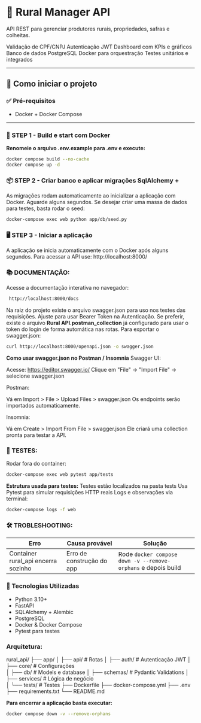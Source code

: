 # 🌾 Rural Manager API

API REST para gerenciar produtores rurais, propriedades, safras e colheitas.

Validação de CPF/CNPJ
Autenticação JWT
Dashboard com KPIs e gráficos
Banco de dados PostgreSQL
Docker para orquestração
Testes unitários e integrados

---

## 🚀 Como iniciar o projeto

### ✅ Pré-requisitos
- Docker + Docker Compose

---

### 🧱 STEP 1 - Build e start com Docker

**Renomeie o arquivo .env.example para .env e execute:**

```bash
docker compose build --no-cache
docker compose up -d
```

### 📦 STEP 2 - Criar banco e aplicar migrações SqlAlchemy + 

As migrações rodam automaticamente ao inicializar a aplicação com Docker. Aguarde alguns segundos.
Se desejar criar uma massa de dados para testes, basta rodar o seed:
```bash
docker-compose exec web python app/db/seed.py
```

### 🖥️ STEP 3 - Iniciar a aplicação
A aplicação se inicia automaticamente com o Docker após alguns segundos. Para acessar a API use: http://localhost:8000/

### 📚 DOCUMENTAÇÃO:
Acesse a documentação interativa no navegador:
```bash
 http://localhost:8000/docs
```
Na raiz do projeto existe o arquivo swagger.json para uso nos testes das requisições. Ajuste para usar Bearer Token na Autenticação.
Se preferir, existe o arquivo **Rural API.postman_collection** já configurado para usar o token do login de forma automática nas rotas.
Para exportar o swagger.json:
```bash
curl http://localhost:8000/openapi.json -o swagger.json
```

**Como usar swagger.json no Postman / Insomnia**
Swagger UI:

Acesse: https://editor.swagger.io/
Clique em "File" → "Import File" → selecione swagger.json

Postman:

Vá em Import > File > Upload Files > swagger.json
Os endpoints serão importados automaticamente.

Insomnia:

Vá em Create > Import From File > swagger.json
Ele criará uma collection pronta para testar a API.


### 🧪 TESTES:
Rodar fora do container:

```bash
docker-compose exec web pytest app/tests
```
**Estrutura usada para testes:**
Testes estão localizados na pasta tests
Usa Pytest para simular requisições HTTP reais
Logs e observações via terminal:
```bash
docker-compose logs -f web
```

### 🛠️ TROBLESHOOTING:
| Erro                                         | Causa provável                   | Solução                                                        |
|----------------------------------------------|----------------------------------|----------------------------------------------------------------|
| Container rural_api encerra sozinho          | Erro de construção do app        | Rode `docker compose down -v --remove-orphans` e depois build  |




### 📘 Tecnologias Utilizadas
- Python 3.10+
- FastAPI
- SQLAlchemy + Alembic
- PostgreSQL
- Docker & Docker Compose
- Pytest para testes

### Arquitetura:
rural_api/
├── app/
│   ├── api/                  # Rotas
│   ├── auth/                 # Autenticação JWT
│   ├── core/             	  # Configurações    
│   ├── db/              	    # Models e database
│   ├── schemas/              # Pydantic Validations
│   ├── services/         	  # Lógica de negócio	
│   └── tests/                # Testes
├── Dockerfile
├── docker-compose.yml
├── .env
├── requirements.txt
└── README.md

**Para encerrar a aplicação basta executar:**
```bash
docker compose down -v --remove-orphans
```